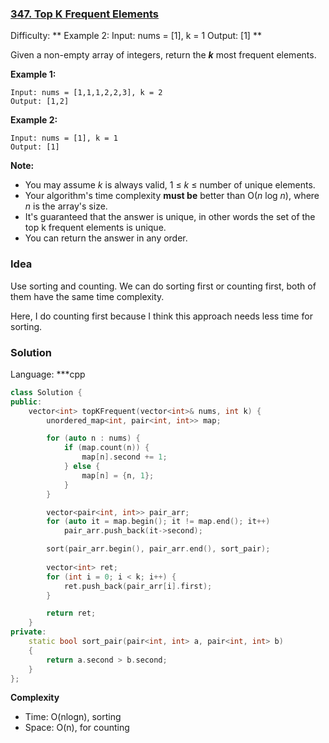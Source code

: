 ### [347\. Top K Frequent Elements](https://leetcode-cn.com/problems/top-k-frequent-elements/)

Difficulty: ** Example 2: Input: nums = [1], k = 1 Output: [1] **


Given a non-empty array of integers, return the **_k_** most frequent elements.

**Example 1:**

```
Input: nums = [1,1,1,2,2,3], k = 2
Output: [1,2]
```


**Example 2:**

```
Input: nums = [1], k = 1
Output: [1]
```


**Note:**

*   You may assume _k_ is always valid, 1 ≤ _k_ ≤ number of unique elements.
*   Your algorithm's time complexity **must be** better than O(_n_ log _n_), where _n_ is the array's size.
*   It's guaranteed that the answer is unique, in other words the set of the top k frequent elements is unique.
*   You can return the answer in any order.


### Idea
Use sorting and counting.
We can do sorting first or counting first, both of them have the same time complexity.

Here, I do counting first because I think this approach needs less time for sorting.

### Solution

Language: ***cpp

```cpp
class Solution {
public:
    vector<int> topKFrequent(vector<int>& nums, int k) {
        unordered_map<int, pair<int, int>> map;

        for (auto n : nums) {
            if (map.count(n)) {
                map[n].second += 1;
            } else {
                map[n] = {n, 1};
            }
        }

        vector<pair<int, int>> pair_arr;
        for (auto it = map.begin(); it != map.end(); it++)
            pair_arr.push_back(it->second);

        sort(pair_arr.begin(), pair_arr.end(), sort_pair);
        
        vector<int> ret;
        for (int i = 0; i < k; i++) {
            ret.push_back(pair_arr[i].first);
        }

        return ret;
    }
private:
    static bool sort_pair(pair<int, int> a, pair<int, int> b)
    {
        return a.second > b.second;
    }
};
```

**Complexity**
- Time: O(nlogn), sorting
- Space: O(n), for counting
